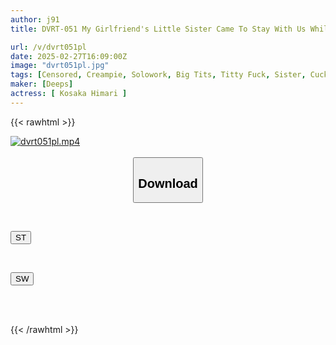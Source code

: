```yaml
---
author: j91
title: DVRT-051 My Girlfriend's Little Sister Came To Stay With Us While We Were Living Together... Even Though Her Older Sister Was Right There, She Seduced Me With Her Marshmallow-soft Big Tits!! Himari Kosaka

url: /v/dvrt051pl
date: 2025-02-27T16:09:00Z
image: "dvrt051pl.jpg"
tags: [Censored, Creampie, Solowork, Big Tits, Titty Fuck, Sister, Cuckold	]
maker: [Deeps]
actress: [ Kosaka Himari ]
---
```



{{< rawhtml >}}

<div class="video" data-videoid="yVrGdVMggPUe1d">
    <a href="javascript:;">
        <img src="/v/dvrt051pl/dvrt051pl.jpg" width="WIDTH" height="HEIGHT" alt="dvrt051pl.mp4" loading="lazy">
    </a>
</div>

<script type="text/javascript" src="https://j91.asia/asset/on-demand-st.js"></script>

<br>
  <link rel="stylesheet" href="https://j91.asia/asset/bs5.css">
  
  <center>
  <button class="btn btn-primary" type="button" data-bs-toggle="collapse" data-bs-target=".multi-collapse" aria-expanded="false" aria-controls="multiCollapseExample1 multiCollapseExample2"><h2>Download</h2></button></center>
</p>
<div class="row">
  <div class="col">
    <div class="collapse multi-collapse" id="multiCollapseExample1">
      <div class="card card-body">
	      	      <br>
<div class="buttons">  
<p><a href="/v/dvrt051pl/st.html" target="_blank"><button class="btn-hover color-3"><i class="fa fa-download"></i> ST</button></a></p></div>
    </div>
  </div>
</div>
  <div class="col">
    <div class="collapse multi-collapse" id="multiCollapseExample2">
      <div class="card card-body">
	      <br>
<div class="buttons">
<p><a href="/v/dvrt051pl/sw.html" target="_blank"><button class="btn-hover color-2"><i class="fa fa-download"></i> SW</button></a></p></div>
<br><br>
      </div>
    </div>
  </div>
</div>

{{< /rawhtml >}}